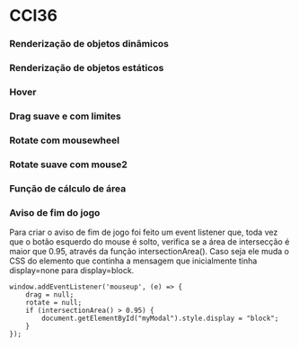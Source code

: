 # CCI36

### Renderização de objetos dinâmicos

### Renderização de objetos estáticos

### Hover

### Drag suave e com limites

### Rotate com mousewheel

### Rotate suave com mouse2

### Função de cálculo de área

### Aviso de fim do jogo
Para criar o aviso de fim de jogo foi feito um event listener que, toda vez que o botão esquerdo do mouse é solto, verifica se a área de intersecção é maior que 0.95, através da função intersectionArea(). Caso seja ele muda o CSS do elemento que continha a mensagem que inicialmente tinha display=none para display=block.
```
window.addEventListener('mouseup', (e) => {
    drag = null;
    rotate = null;
    if (intersectionArea() > 0.95) {
        document.getElementById("myModal").style.display = "block";
    }
});
```

